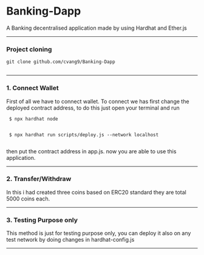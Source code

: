 # Banking-Dapp
A Banking decentralised application made by using Hardhat and Ether.js


------------


###  Project cloning
   <p><code>git clone github.com/cvang9/Banking-Dapp
  </code></p>
  
  
------------

### 1. Connect Wallet

First of all we have to connect wallet.
To connect we has first change the deployed contract address, to do this just open your terminal and run

 <p><code> $ npx hardhat node
  </code></p>
  
 <p><code> $ npx hardhat run scripts/deploy.js --network localhost
  </code></p>


then put the contract address in app.js.
now you are able to use this application.

--------------


### 2. Transfer/Withdraw

In this i had created three coins based on ERC20 standard they are total 5000 coins each.

-----------


### 3. Testing Purpose only

This method is just for testing purpose only, you can deploy it also on any test network by doing changes in hardhat-config.js





------------
